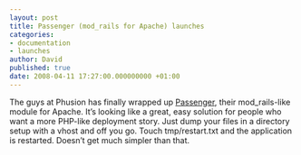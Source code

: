```yaml
---
layout: post
title: Passenger (mod_rails for Apache) launches
categories:
- documentation
- launches
author: David
published: true
date: 2008-04-11 17:27:00.000000000 +01:00
---
```

<p>The guys at Phusion has finally wrapped up <a href="http://www.modrails.com/">Passenger</a>, their mod_rails-like module for Apache. It&#8217;s looking like a great, easy solution for people who want a more <span class="caps">PHP</span>-like deployment story. Just dump your files in a directory setup with a vhost and off you go. Touch tmp/restart.txt and the application is restarted. Doesn&#8217;t get much simpler than that.</p>